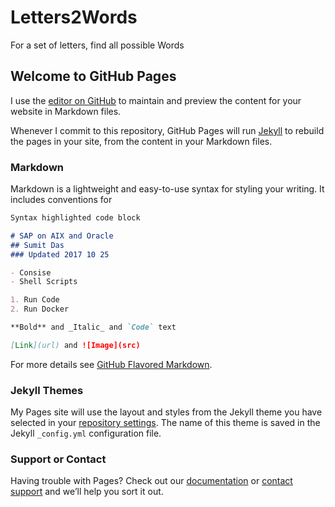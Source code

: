 # Letters2Words
For a set of letters, find all possible Words

## Welcome to GitHub Pages

I use the [editor on GitHub](https://github.com/RustyNails8/SAPonAIXandOracle/edit/master/README.md) to maintain and preview the content for your website in Markdown files.

Whenever I commit to this repository, GitHub Pages will run [Jekyll](https://jekyllrb.com/) to rebuild the pages in your site, from the content in your Markdown files.

### Markdown

Markdown is a lightweight and easy-to-use syntax for styling your writing. It includes conventions for

```markdown
Syntax highlighted code block

# SAP on AIX and Oracle
## Sumit Das
### Updated 2017 10 25

- Consise
- Shell Scripts

1. Run Code
2. Run Docker

**Bold** and _Italic_ and `Code` text

[Link](url) and ![Image](src)
```

For more details see [GitHub Flavored Markdown](https://guides.github.com/features/mastering-markdown/).

### Jekyll Themes

My Pages site will use the layout and styles from the Jekyll theme you have selected in your [repository settings](https://github.com/RustyNails8/SAPonAIXandOracle/settings). The name of this theme is saved in the Jekyll `_config.yml` configuration file.

### Support or Contact

Having trouble with Pages? Check out our [documentation](https://help.github.com/categories/github-pages-basics/) or [contact support](https://github.com/contact) and we’ll help you sort it out.

